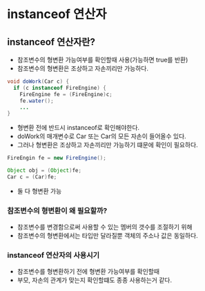# instanceof 연산자
## instanceof 연산자란?

- 참조변수의 형변환 가능여부를 확인할때 사용(가능하면 true를 반환)
- 참조변수의 형변환은 조상하고 자손끼리만 가능하다.

```java
void doWork(Car c) {
  if (c instanceof FireEngine) {
    FireEngine fe = (FireEngine)c;
    fe.water();
    ...
}
```

- 형변환 전에 반드시 instanceof로 확인해야한다.
- doWork의 매개변수로 Car 또는 Car의 모든 자손이 들어올수 있다.
- 그러나 형변환은 조상하고 자손끼리만 가능하기 떄문에 확인이 필요하다.

```java
FireEngin fe = new FireEngine();

Object obj = (Object)fe;
Car c = (Car)fe;
```

- 둘 다 형변환 가능

### 참조변수의 형변환이 왜 필요할까?

- 참조변수를 변경함으로써 사용할 수 있는 멤버의 갯수를 조절하기 위해
- 참조변수의 형변환에서는 타입만 달라질뿐 객체의 주소나 값은 동일하다.

### instanceof 연산자의 사용시기

- 참조변수를 형변환하기 전에 형변환 가능여부를 확인할때
- 부모, 자손의 관계가 맞는지 확인할떄도 종종 사용하는거 같다.
